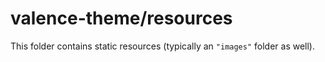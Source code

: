 # valence-theme/resources

This folder contains static resources (typically an `"images"` folder as well).
